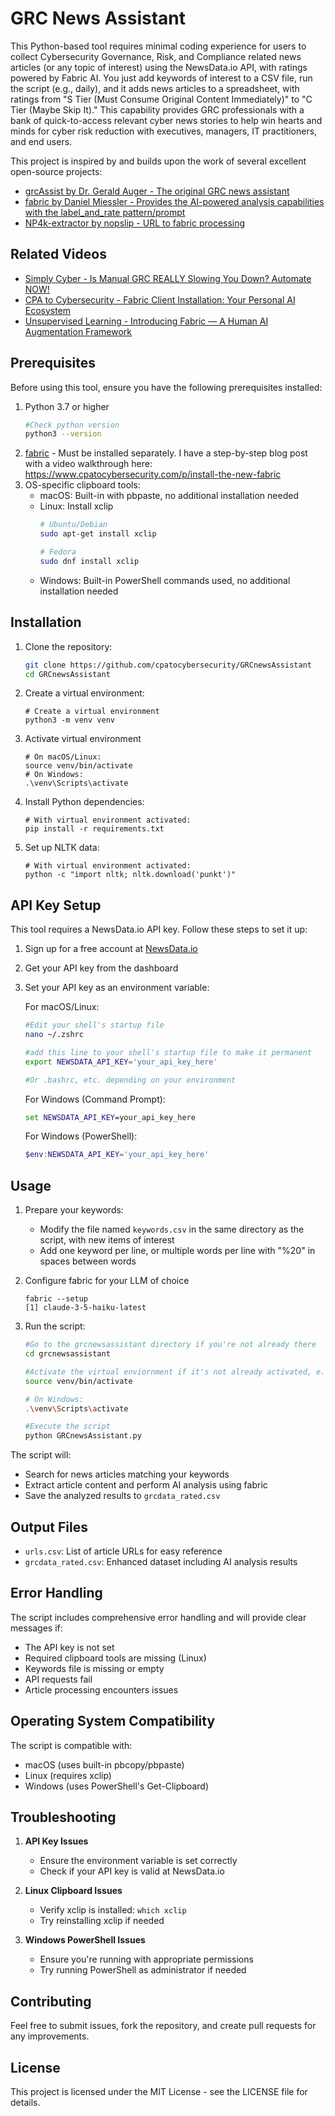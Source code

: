 # GRC News Assistant

This Python-based tool requires minimal coding experience for users to collect Cybersecurity Governance, Risk, and Compliance related news articles (or any topic of interest) using the NewsData.io API, with ratings powered by Fabric AI. You just add keywords of interest to a CSV file, run the script (e.g., daily), and it adds news articles to a spreadsheet, with ratings from "S Tier (Must Consume Original Content Immediately)" to "C Tier (Maybe Skip It)." This capability provides GRC professionals with a bank of quick-to-access relevant cyber news stories to help win hearts and minds for cyber risk reduction with executives, managers, IT practitioners, and end users.

This project is inspired by and builds upon the work of several excellent open-source projects:

- [grcAssist by Dr. Gerald Auger - The original GRC news assistant](https://github.com/gerryguy311/grcAssist)
- [fabric by Daniel Miessler - Provides the AI-powered analysis capabilities with the label_and_rate pattern/prompt](https://github.com/danielmiessler/fabric)
- [NP4k-extractor by nopslip - URL to fabric processing](https://github.com/nopslip/NP4k-extractor)

## Related Videos

- [Simply Cyber - Is Manual GRC REALLY Slowing You Down? Automate NOW!](https://www.youtube.com/watch?v=IfX6CMi-bpI)
- [CPA to Cybersecurity - Fabric Client Installation: Your Personal AI Ecosystem](https://youtu.be/1csePKEwDY0)
- [Unsupervised Learning - Introducing Fabric — A Human AI Augmentation Framework](https://www.youtube.com/watch?v=wPEyyigh10g)

## Prerequisites

Before using this tool, ensure you have the following prerequisites installed:

1. Python 3.7 or higher
   ```bash
   #Check python version
   python3 --version
   ```
3. [fabric](https://github.com/danielmiessler/fabric) - Must be installed separately. I have a step-by-step blog post with a video walkthrough here: https://www.cpatocybersecurity.com/p/install-the-new-fabric
4. OS-specific clipboard tools:
   - macOS: Built-in with pbpaste, no additional installation needed
   - Linux: Install xclip
     ```bash
     # Ubuntu/Debian
     sudo apt-get install xclip
     
     # Fedora
     sudo dnf install xclip
     ```
   - Windows: Built-in PowerShell commands used, no additional installation needed

## Installation

1. Clone the repository:
   ```bash
   git clone https://github.com/cpatocybersecurity/GRCnewsAssistant
   cd GRCnewsAssistant
   ```
2. Create a virtual environment:
   ```
   # Create a virtual environment
   python3 -m venv venv
   ```
3. Activate virtual environment
   ```
   # On macOS/Linux:
   source venv/bin/activate
   # On Windows:
   .\venv\Scripts\activate
   ```
3. Install Python dependencies:
   ```
   # With virtual environment activated:
   pip install -r requirements.txt
   ```
4. Set up NLTK data:
   ```
   # With virtual environment activated:
   python -c "import nltk; nltk.download('punkt')"
   ```

## API Key Setup

This tool requires a NewsData.io API key. Follow these steps to set it up:

1. Sign up for a free account at [NewsData.io](https://newsdata.io)
2. Get your API key from the dashboard
3. Set your API key as an environment variable:

   For macOS/Linux:
   ```bash
   #Edit your shell's startup file
   nano ~/.zshrc

   #add this line to your shell's startup file to make it permanent
   export NEWSDATA_API_KEY='your_api_key_here'
   
   #Or .bashrc, etc. depending on your environment
   ```
   
   For Windows (Command Prompt):
   ```cmd
   set NEWSDATA_API_KEY=your_api_key_here
   ```

   For Windows (PowerShell):
   ```powershell
   $env:NEWSDATA_API_KEY='your_api_key_here'
   ```

## Usage

1. Prepare your keywords:
   - Modify the file named `keywords.csv` in the same directory as the script, with new items of interest
   - Add one keyword per line, or multiple words per line with "%20" in spaces between words 

2. Configure fabric for your LLM of choice
   ```
   fabric --setup
   [1] claude-3-5-haiku-latest
   ```

3. Run the script:
   ```bash
   #Go to the grcnewsassistant directory if you're not already there
   cd grcnewsassistant

   #Activate the virtual enviornment if it's not already activated, e.g. for macOS/Linus:
   source venv/bin/activate

   # On Windows:
   .\venv\Scripts\activate

   #Execute the script   
   python GRCnewsAssistant.py
   ```

The script will:
- Search for news articles matching your keywords
- Extract article content and perform AI analysis using fabric
- Save the analyzed results to `grcdata_rated.csv`

## Output Files

- `urls.csv`: List of article URLs for easy reference
- `grcdata_rated.csv`: Enhanced dataset including AI analysis results

## Error Handling

The script includes comprehensive error handling and will provide clear messages if:
- The API key is not set
- Required clipboard tools are missing (Linux)
- Keywords file is missing or empty
- API requests fail
- Article processing encounters issues

## Operating System Compatibility

The script is compatible with:
- macOS (uses built-in pbcopy/pbpaste)
- Linux (requires xclip)
- Windows (uses PowerShell's Get-Clipboard)

## Troubleshooting

1. **API Key Issues**
   - Ensure the environment variable is set correctly
   - Check if your API key is valid at NewsData.io

2. **Linux Clipboard Issues**
   - Verify xclip is installed: `which xclip`
   - Try reinstalling xclip if needed

3. **Windows PowerShell Issues**
   - Ensure you're running with appropriate permissions
   - Try running PowerShell as administrator if needed

## Contributing

Feel free to submit issues, fork the repository, and create pull requests for any improvements.

## License

This project is licensed under the MIT License - see the LICENSE file for details.
 

